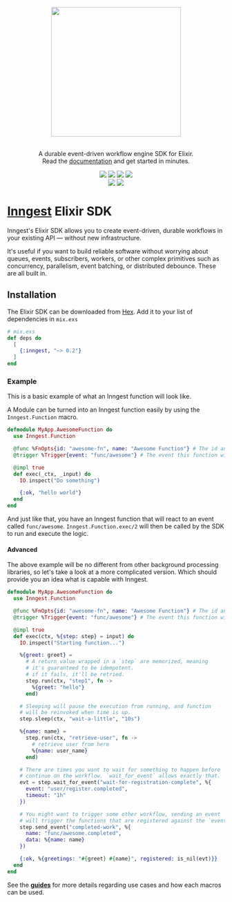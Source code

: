 <!-- MDOC ! -->

<div align="center">
  <a href="https://www.inngest.com"><img src="https://user-images.githubusercontent.com/306177/191580717-1f563f4c-31e3-4aa0-848c-5ddc97808a9a.png" width="300" /></a>
  <br/>
  <br/>
  <p>
    A durable event-driven workflow engine SDK for Elixir.<br />
    Read the <a href="https://www.inngest.com/docs?ref=github-inngest-elixir-readme">documentation</a> and get started in minutes.
  </p>
  <p>
    <a href="https://github.com/darwin67/ex-inngest/actions/workflows/ci.yml"><img src="https://github.com/darwin67/ex-inngest/actions/workflows/ci.yml/badge.svg"></a>
    <a href="https://codecov.io/gh/inngest/ex_inngest" ><img src="https://codecov.io/gh/inngest/ex_inngest/graph/badge.svg?token=t7231eD24T"/></a>
    <a href="https://hex.pm/packages/inngest"><img src="https://img.shields.io/hexpm/v/inngest.svg" /></a>
    <a href="https://hexdocs.pm/inngest/"><img src="https://img.shields.io/badge/hex-docs-lightgreen.svg" /></a>
    <br/>
    <a href="https://www.inngest.com/discord"><img src="https://img.shields.io/discord/842170679536517141?label=discord" /></a>
    <a href="https://twitter.com/inngest"><img src="https://img.shields.io/twitter/follow/inngest?style=social" /></a>
  </p>
</div>

# [Inngest](https://www.inngest.com) Elixir SDK

Inngest's Elixir SDK allows you to create event-driven, durable workflows in your
existing API — without new infrastructure.

It's useful if you want to build reliable software without worrying about queues,
events, subscribers, workers, or other complex primitives such as concurrency,
parallelism, event batching, or distributed debounce. These are all built in.

## Installation

The Elixir SDK can be downloaded from [Hex](https://hex.pm/packages/inngest). Add it
to your list of dependencies in `mix.exs`

``` elixir
# mix.exs
def deps do
  [
    {:inngest, "~> 0.2"}
  ]
end
```

### Example

This is a basic example of what an Inngest function will look like.

A Module can be turned into an Inngest function easily by using the `Inngest.Function`
macro.

``` elixir
defmodule MyApp.AwesomeFunction do
  use Inngest.Function

  @func %FnOpts{id: "awesome-fn", name: "Awesome Function"} # The id and name of the function
  @trigger %Trigger{event: "func/awesome"} # The event this function will react to

  @impl true
  def exec(_ctx, _input) do
    IO.inspect("Do something")

    {:ok, "hello world"}
  end
end
```

And just like that, you have an Inngest function that will react to an event called `func/awesome`.
`Inngest.Function.exec/2` will then be called by the SDK to run and execute the logic.

#### Advanced

The above example will be no different from other background processing libraries, so let's take a
look at a more complicated version. Which should provide you an idea what is capable with Inngest.

``` elixir
defmodule MyApp.AwesomeFunction do
  use Inngest.Function

  @func %FnOpts{id: "awesome-fn", name: "Awesome Function"} # The id and name of the function
  @trigger %Trigger{event: "func/awesome"} # The event this function will react to

  @impl true
  def exec(ctx, %{step: step} = input) do
    IO.inspect("Starting function...")

    %{greet: greet} =
      # A return value wrapped in a `step` are memorized, meaning
      # it's guaranteed to be idempotent.
      # if it fails, it'll be retried.
      step.run(ctx, "step1", fn ->
        %{greet: "hello"}
      end)

    # Sleeping will pause the execution from running, and function
    # will be reinvoked when time is up.
    step.sleep(ctx, "wait-a-little", "10s")

    %{name: name} =
      step.run(ctx, "retrieve-user", fn ->
        # retrieve user from here
        %{name: user_name}
      end)

    # There are times you want to wait for something to happen before
    # continue on the workflow. `wait_for_event` allows exactly that.
    evt = step.wait_for_event("wait-for-registration-complete", %{
      event: "user/register.completed",
      timeout: "1h"
    })

    # You might want to trigger some other workflow, sending an event
    # will trigger the functions that are registered against the `event`.
    step.send_event("completed-work", %{
      name: "func/awesome.completed",
      data: %{name: name}
    })

    {:ok, %{greetings: "#{greet} #{name}", registered: is_nil(evt)}}
  end
end
```

See the **[guides](https://hexdocs.pm/inngest)** for more details regarding use cases and how each macros can be used.

<!-- MDOC ! -->

[inngest]: https://www.inngest.com
